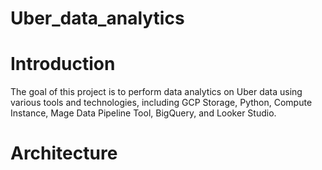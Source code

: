 # Uber_data_analytics

# Introduction
The goal of this project is to perform data analytics on Uber data using various tools and technologies, including GCP Storage, Python, Compute Instance, Mage Data Pipeline Tool, BigQuery, and Looker Studio.

# Architecture
